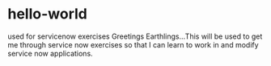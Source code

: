 # hello-world
used for servicenow exercises
Greetings Earthlings...This will be used to get me through service now exercises so that I can learn to work in and modify service now applications.
